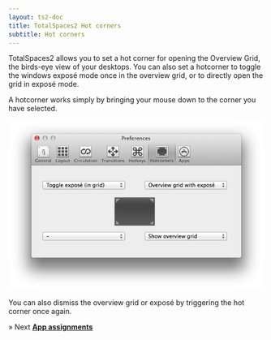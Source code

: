 ```yaml
---
layout: ts2-doc
title: TotalSpaces2 Hot corners
subtitle: Hot corners
---
```


TotalSpaces2 allows you to set a hot corner for opening the Overview Grid, the birds-eye view of your desktops. You can also set a hotcorner to toggle the windows exposé mode once in the overview grid, or to directly open the grid in exposé mode.

A hotcorner works simply by bringing your mouse down to the corner you have selected.

<img src="/images/hotcorners-preferences-ts2.png" class="prefs-screenshot">

You can also dismiss the overview grid or exposé by triggering the hot corner once again.

&raquo; Next [**App assignments**](/apps2)